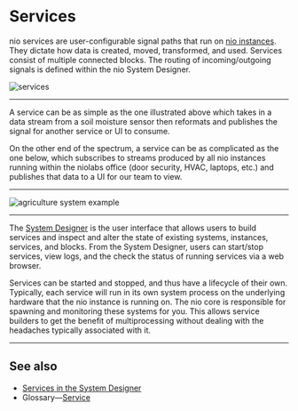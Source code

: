 # Services

nio services are user-configurable signal paths that run on [nio instances](/instances/README.md). They dictate how data is created, moved, transformed, and used. Services consist of multiple connected blocks. The routing of incoming/outgoing signals is defined within the nio System Designer.

![services](/img/intro-service.png)

---

A service can be as simple as the one illustrated above which takes in a data stream from a soil moisture sensor then reformats and publishes the signal for another service or UI to consume.

On the other end of the spectrum, a service can be as complicated as the one below, which subscribes to streams produced by all nio instances running within the niolabs office (door security, HVAC, laptops, etc.) and publishes that data to a UI for our team to view.

---
![agriculture system example](/img/lab-service.png)

---

The [System Designer](/system-designer/README.md) is the user interface that allows users to build services and inspect and alter the state of existing systems, instances, services, and blocks. From the System Designer, users can start/stop services, view logs, and the check the status of running services via a web browser.

Services can be started and stopped, and thus have a lifecycle of their own. Typically, each service will run in its own system process on the underlying hardware that the nio instance is running on. The nio core is responsible for spawning and monitoring these systems for you. This allows service builders to get the benefit of multiprocessing without dealing with the headaches typically associated with it.

---
## See also

* [Services in the System Designer](/system-designer/designer-tasks.md#service-sd)
* Glossary—[Service](/glossary/README.md#service)
